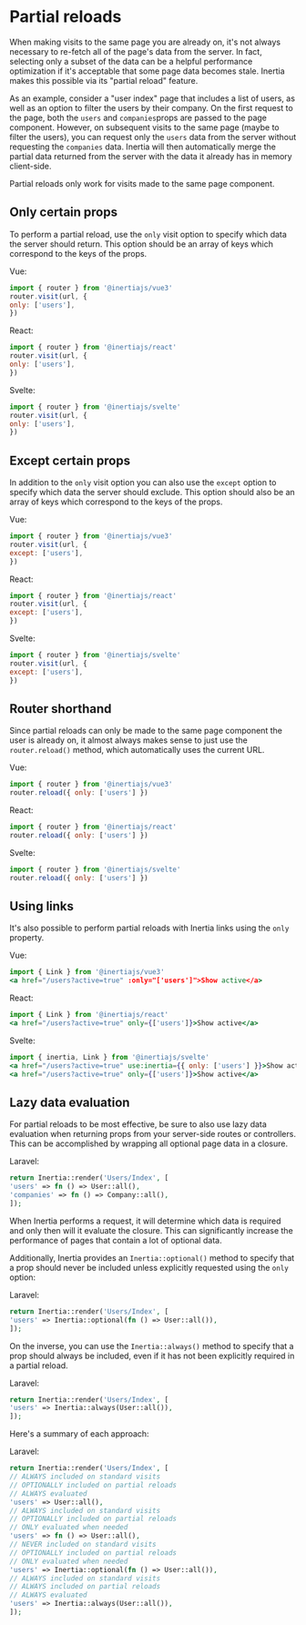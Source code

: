 # Partial reloads

When making visits to the same page you are already on, it's not always necessary to re-fetch all of the page's data from the server. In fact, selecting only a subset of the data can be a helpful performance optimization if it's acceptable that some page data becomes stale. Inertia makes this possible via its "partial reload" feature.

As an example, consider a "user index" page that includes a list of users, as well as an option to filter the users by their company. On the first request to the page, both the `users` and `companies`props are passed to the page component. However, on subsequent visits to the same page (maybe to filter the users), you can request only the `users` data from the server without requesting the `companies` data. Inertia will then automatically merge the partial data returned from the server with the data it already has in memory client-side.

Partial reloads only work for visits made to the same page component.

## Only certain props

To perform a partial reload, use the `only` visit option to specify which data the server should return. This option should be an array of keys which correspond to the keys of the props.

Vue:

```js
import { router } from '@inertiajs/vue3'
router.visit(url, {
only: ['users'],
})
```

React:

```js
import { router } from '@inertiajs/react'
router.visit(url, {
only: ['users'],
})
```

Svelte:

```js
import { router } from '@inertiajs/svelte'
router.visit(url, {
only: ['users'],
})
```

## Except certain props

In addition to the `only` visit option you can also use the `except` option to specify which data the server should exclude. This option should also be an array of keys which correspond to the keys of the props.

Vue:

```js
import { router } from '@inertiajs/vue3'
router.visit(url, {
except: ['users'],
})
```

React:

```js
import { router } from '@inertiajs/react'
router.visit(url, {
except: ['users'],
})
```

Svelte:

```js
import { router } from '@inertiajs/svelte'
router.visit(url, {
except: ['users'],
})
```

## Router shorthand

Since partial reloads can only be made to the same page component the user is already on, it almost always makes sense to just use the `router.reload()` method, which automatically uses the current URL.

Vue:

```js
import { router } from '@inertiajs/vue3'
router.reload({ only: ['users'] })
```

React:

```js
import { router } from '@inertiajs/react'
router.reload({ only: ['users'] })
```

Svelte:

```js
import { router } from '@inertiajs/svelte'
router.reload({ only: ['users'] })
```

## Using links

It's also possible to perform partial reloads with Inertia links using the `only` property.

Vue:

```jsx
import { Link } from '@inertiajs/vue3'
<a href="/users?active=true" :only="['users']">Show active</a>
```

React:

```jsx
import { Link } from '@inertiajs/react'
<a href="/users?active=true" only={['users']}>Show active</a>
```

Svelte:

```jsx
import { inertia, Link } from '@inertiajs/svelte'
<a href="/users?active=true" use:inertia={{ only: ['users'] }}>Show active</a>
<a href="/users?active=true" only={['users']}>Show active</a>
```

## Lazy data evaluation

For partial reloads to be most effective, be sure to also use lazy data evaluation when returning props from your server-side routes or controllers. This can be accomplished by wrapping all optional page data in a closure.

Laravel:

```php
return Inertia::render('Users/Index', [
'users' => fn () => User::all(),
'companies' => fn () => Company::all(),
]);
```

When Inertia performs a request, it will determine which data is required and only then will it evaluate the closure. This can significantly increase the performance of pages that contain a lot of optional data.

Additionally, Inertia provides an `Inertia::optional()` method to specify that a prop should never be included unless explicitly requested using the `only` option:

Laravel:

```php
return Inertia::render('Users/Index', [
'users' => Inertia::optional(fn () => User::all()),
]);
```

On the inverse, you can use the `Inertia::always()` method to specify that a prop should always be included, even if it has not been explicitly required in a partial reload.

Laravel:

```php
return Inertia::render('Users/Index', [
'users' => Inertia::always(User::all()),
]);
```

Here's a summary of each approach:

Laravel:

```php
return Inertia::render('Users/Index', [
// ALWAYS included on standard visits
// OPTIONALLY included on partial reloads
// ALWAYS evaluated
'users' => User::all(),
// ALWAYS included on standard visits
// OPTIONALLY included on partial reloads
// ONLY evaluated when needed
'users' => fn () => User::all(),
// NEVER included on standard visits
// OPTIONALLY included on partial reloads
// ONLY evaluated when needed
'users' => Inertia::optional(fn () => User::all()),
// ALWAYS included on standard visits
// ALWAYS included on partial reloads
// ALWAYS evaluated
'users' => Inertia::always(User::all()),
]);
```